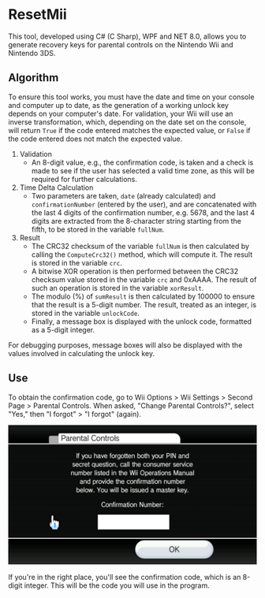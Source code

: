 # ResetMii

This tool, developed using C# (C Sharp), WPF and NET 8.0, allows you to generate recovery keys for parental controls on the Nintendo Wii and Nintendo 3DS. 

## Algorithm

To ensure this tool works, you must have the date and time on your console and computer up to date, as the generation of a working unlock key depends on your computer's date. For validation, your Wii will use an inverse transformation, which, depending on the date set on the console, will return ```True``` if the code entered matches the expected value, or ```False``` if the code entered does not match the expected value.

1. Validation
   - An 8-digit value, e.g., the confirmation code, is taken and a check is made to see if the user has selected a valid time zone, as this will be required for further calculations.
2. Time Delta Calculation
   - Two parameters are taken, ```date``` (already calculated) and ```confirmationNumber``` (entered by the user), and are concatenated with the last 4 digits of the confirmation number, e.g. 5678, and the last 4 digits are extracted from the 8-character string starting from the fifth, to be stored in the variable ```fullNum```.
3. Result
     - The CRC32 checksum of the variable ```fullNum``` is then calculated by calling the ```ComputeCrc32()``` method, which will compute it. The result is stored in the variable ```crc```.
     - A bitwise XOR operation is then performed between the CRC32 checksum value stored in the variable ```crc``` and 0xAAAA. The result of such an operation is stored in the variable ```xorResult```.
     - The modulo (%) of ```sumResult``` is then calculated by 100000 to ensure that the result is a 5-digit number. The result, treated as an integer, is stored in the variable ```unlockCode```.
     - Finally, a message box is displayed with the unlock code, formatted as a 5-digit integer.

For debugging purposes, message boxes will also be displayed with the values ​​involved in calculating the unlock key.

## Use

To obtain the confirmation code, go to Wii Options > Wii Settings > Second Page > Parental Controls. When asked, "Change Parental Controls?", select "Yes," then "I forgot" > "I forgot" (again).

![Screenshot of Wii Parental Controls with confirmation code](/img/wii_parental_controls.jpg "Wii Parental Controls")

If you're in the right place, you'll see the confirmation code, which is an 8-digit integer. This will be the code you will use in the program.
